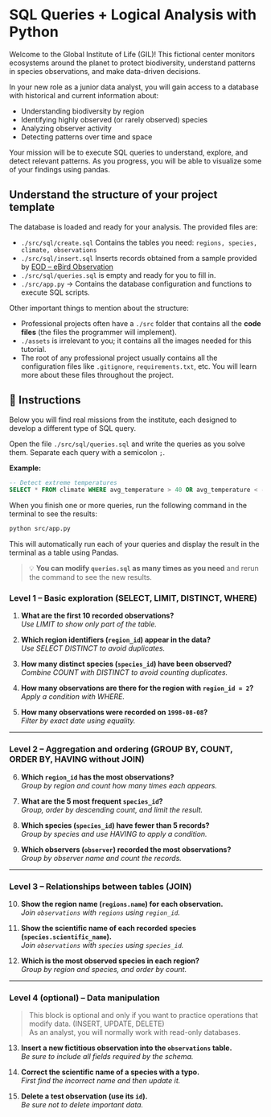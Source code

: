 # SQL Queries + Logical Analysis with Python

Welcome to the Global Institute of Life (GIL)! This fictional center monitors ecosystems around the planet to protect biodiversity, understand patterns in species observations, and make data-driven decisions.

In your new role as a junior data analyst, you will gain access to a database with historical and current information about:

- Understanding biodiversity by region
- Identifying highly observed (or rarely observed) species
- Analyzing observer activity
- Detecting patterns over time and space

Your mission will be to execute SQL queries to understand, explore, and detect relevant patterns. As you progress, you will be able to visualize some of your findings using pandas.


## Understand the structure of your project template

The database is loaded and ready for your analysis. The provided files are:

- `./src/sql/create.sql` Contains the tables you need: `regions, species, climate, observations`
- `./src/sql/insert.sql` Inserts records obtained from a sample provided by [EOD – eBird Observation](https://www.gbif.org/occurrence)
- `./src/sql/queries.sql` is empty and ready for you to fill in.
- `./src/app.py` → Contains the database configuration and functions to execute SQL scripts.

Other important things to mention about the structure:

- Professional projects often have a `./src` folder that contains all the **code files** (the files the programmer will implement).
- `./assets` is irrelevant to you; it contains all the images needed for this tutorial.
- The root of any professional project usually contains all the configuration files like `.gitignore`, `requirements.txt`, etc. You will learn more about these files throughout the project.


## 📝 Instructions

Below you will find real missions from the institute, each designed to develop a different type of SQL query.

Open the file `./src/sql/queries.sql` and write the queries as you solve them. Separate each query with a semicolon `;`.

**Example:**
```sql
-- Detect extreme temperatures
SELECT * FROM climate WHERE avg_temperature > 40 OR avg_temperature < -10;
```

When you finish one or more queries, run the following command in the terminal to see the results:

```bash
python src/app.py
```

This will automatically run each of your queries and display the result in the terminal as a table using Pandas.

> 💡 **You can modify `queries.sql` as many times as you need** and rerun the command to see the new results.

### Level 1 – Basic exploration (SELECT, LIMIT, DISTINCT, WHERE)

1. **What are the first 10 recorded observations?**  
     _Use LIMIT to show only part of the table._

2. **Which region identifiers (`region_id`) appear in the data?**  
     _Use SELECT DISTINCT to avoid duplicates._

3. **How many distinct species (`species_id`) have been observed?**  
     _Combine COUNT with DISTINCT to avoid counting duplicates._

4. **How many observations are there for the region with `region_id = 2`?**  
     _Apply a condition with WHERE._

5. **How many observations were recorded on `1998-08-08`?**  
     _Filter by exact date using equality._

---

### Level 2 – Aggregation and ordering (GROUP BY, COUNT, ORDER BY, HAVING without JOIN)

6. **Which `region_id` has the most observations?**  
     _Group by region and count how many times each appears._

7. **What are the 5 most frequent `species_id`?**  
     _Group, order by descending count, and limit the result._

8. **Which species (`species_id`) have fewer than 5 records?**  
     _Group by species and use HAVING to apply a condition._

9. **Which observers (`observer`) recorded the most observations?**  
      _Group by observer name and count the records._

---

### Level 3 – Relationships between tables (JOIN)

10. **Show the region name (`regions.name`) for each observation.**  
      _Join `observations` with `regions` using `region_id`._

11. **Show the scientific name of each recorded species (`species.scientific_name`).**  
      _Join `observations` with `species` using `species_id`._

12. **Which is the most observed species in each region?**  
      _Group by region and species, and order by count._

---

### Level 4 (optional) – Data manipulation

> This block is optional and only if you want to practice operations that modify data. (INSERT, UPDATE, DELETE)  
> As an analyst, you will normally work with read-only databases.

13. **Insert a new fictitious observation into the `observations` table.**  
      _Be sure to include all fields required by the schema._

14. **Correct the scientific name of a species with a typo.**  
      _First find the incorrect name and then update it._

15. **Delete a test observation (use its `id`).**  
      _Be sure not to delete important data._
